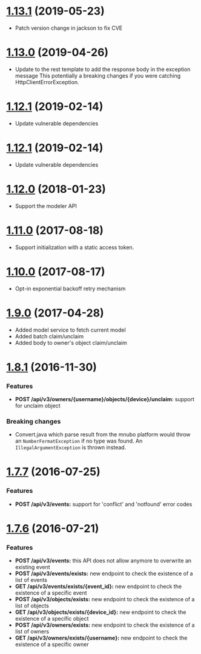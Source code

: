 <a name='1.13.1'></a>

# [1.13.1](https://github.com/mnubo/smartobjects-java-client/compare/1.13.0...1.13.1) (2019-05-23)


* Patch version change in jackson to fix CVE
<a name='1.13.0'></a>

# [1.13.0](https://github.com/mnubo/smartobjects-java-client/compare/1.12.1...1.13.0) (2019-04-26)


* Update to the rest template to add the response body in the exception message
This potentially a breaking changes if you were catching HttpClientErrorException.
<a name='1.12.1'></a>

# [1.12.1](https://github.com/mnubo/smartobjects-java-client/compare/1.12.0...1.12.1) (2019-02-14)


* Update vulnerable dependencies
<a name='1.12.1'></a>

# [1.12.1](https://github.com/mnubo/smartobjects-java-client/compare/1.12.0...1.12.1) (2019-02-14)


* Update vulnerable dependencies
<a name='1.12.0'></a>

# [1.12.0](https://github.com/mnubo/smartobjects-java-client/compare/1.11.0...1.12.0) (2018-01-23)


* Support the modeler API
<a name='1.11.0'></a>

# [1.11.0](https://github.com/mnubo/smartobjects-java-client/compare/1.10.0...1.11.0) (2017-08-18)


* Support initialization with a static access token.
<a name='1.10.0'></a>

# [1.10.0](https://github.com/mnubo/smartobjects-java-client/compare/1.9.0...1.10.0) (2017-08-17)


* Opt-in exponential backoff retry mechanism
<a name='1.9.0'></a>

# [1.9.0](https://github.com/mnubo/smartobjects-java-client/compare/1.8.1...1.9.0) (2017-04-28)


- Added model service to fetch current model
- Added batch claim/unclaim
- Added body to owner's object claim/unclaim
<a name='1.8.1'></a>

# [1.8.1](https://github.com/mnubo/smartobjects-java-client/compare/1.7.7...1.8.1) (2016-11-30)


### Features

* **POST /api/v3/owners/{username}/objects/{device}/unclaim**: support for unclaim object

### Breaking changes

* Convert.java which parse result from the mnubo platform would throw an `NumberFormatException` if no type was found. An `IllegalArgumentException` is thrown instead.
<a name="1.7.7"></a>

# [1.7.7](https://github.com/mnubo/mnubo-java-sdk/compare/v1.7.6...v1.7.7) (2016-07-25)

### Features

* **POST /api/v3/events:** support for 'conflict' and 'notfound' error codes

<a name="1.7.6"></a>

# [1.7.6](https://github.com/mnubo/mnubo-java-sdk/compare/v1.7.5...v1.7.6) (2016-07-21)

### Features

* **POST /api/v3/events:** this API does not allow anymore to overwrite an existing event
* **POST /api/v3/events/exists:** new endpoint to check the existence of a list of events
* **GET /api/v3/events/exists/{event_id}:** new endpoint to check the existence of a specific event
* **POST /api/v3/objects/exists:** new endpoint to check the existence of a list of objects
* **GET /api/v3/objects/exists/{device_id}:** new endpoint to check the existence of a specific object
* **POST /api/v3/owners/exists:** new endpoint to check the existence of a list of owners
* **GET /api/v3/owners/exists/{username}:** new endpoint to check the existence of a specific owner
